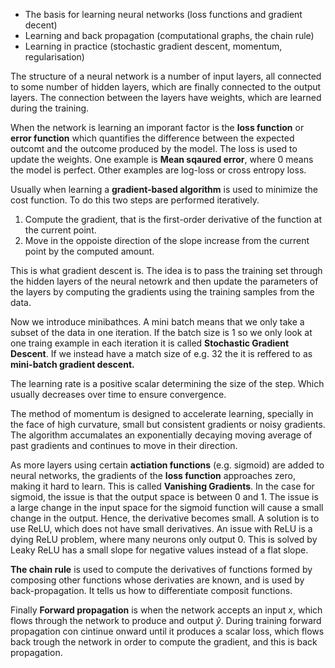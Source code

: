 - The basis for learning neural networks (loss functions and gradient decent)
- Learning and back propagation (computational graphs, the chain rule)
- Learning in practice (stochastic gradient descent, momentum, regularisation)


The structure of a neural network is a number of input layers, all connected to some number of hidden layers, which are finally connected to the output layers. The connection between the layers have weights, which are learned during the training.

When the network is learning an imporant factor is the **loss function** or **error function** which quantifies the difference between the expected outcomt and the outcome produced by the model. The loss is used to update the weights. One example is **Mean sqaured error**, where 0 means the model is perfect. Other examples are log-loss or cross entropy loss.

Usually when learning a **gradient-based algorithm** is used to minimize the cost function. To do this two steps are performed iteratively.
1. Compute the gradient, that is the first-order derivative of the function at the current point.
2. Move in the oppoiste direction of the slope increase from the current point by the computed amount.

This is what gradient descent is. The idea is to pass the training set through the hidden layers of the neural netowrk and then update the parameters of the layers by computing the gradients using the training samples from the data.

Now we introduce minibathces. A mini batch means that we only take a subset of the data in one iteration. If the batch size is 1 so we only look at one traing example in each iteration it is called **Stochastic Gradient Descent**. If we instead have a match
 size of e.g. 32 the it is reffered to as **mini-batch gradient descent.**

The learning rate is a positive scalar determining the size of the step.  Which usually decreases over time to ensure convergence.

The method of momentum is designed to accelerate learning, specially in the face of high curvature, small but consistent gradients or noisy gradients. The algorithm accumalates an exponentially decaying moving average of past gradients and continues to move in their direction.


As more layers using certain **actiation functions** (e.g. sigmoid) are added to neural networks, the gradients of the **loss function** approaches zero, making it hard to learn. This is called **Vanishing Gradients**. In the case for sigmoid, the issue is that the output space is between 0 and 1. The issue is a large change in the input space for the sigmoid function will cause a small change in the output. Hence, the derivative becomes small.
A solution is to use ReLU, which does not have small derivatives. An issue with ReLU is a dying ReLU problem, where many neurons only output 0. This is solved by Leaky ReLU has a small slope for negative values instead of a flat slope.

**The chain rule** is used to compute the derivatives of functions formed by composing other functions whose derivaties are known, and is used by back-propagation. It tells us how to differentiate composit functions.

Finally **Forward propagation** is when the network accepts an input $x$, which flows through the network to produce and output $\hat{y}$. During training forward propagation con cintinue onward until it produces a scalar loss, which flows back trough the network in order to compute the gradient, and this is back propagation.